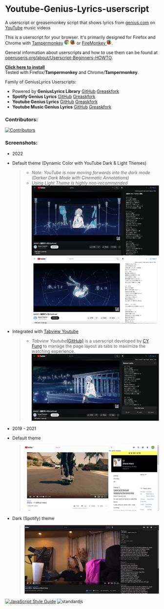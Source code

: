 # Youtube-Genius-Lyrics-userscript
A userscript or greasemonkey script that shows lyrics from [genius.com](https://genius.com/) on [YouTube](https://www.youtube.com/) music videos

This is a userscript for your browser. It's primarily designed for Firefox and Chrome with
[Tampermonkey](https://www.tampermonkey.net/) [![Chrome logo](https://raw.githubusercontent.com/OpenUserJS/OpenUserJS.org/master/public/images/ua/chrome16.png)](https://chrome.google.com/webstore/detail/tampermonkey/dhdgffkkebhmkfjojejmpbldmpobfkfo) [![Firefox logo](https://raw.githubusercontent.com/OpenUserJS/OpenUserJS.org/master/public/images/ua/firefox16.png)](https://addons.mozilla.org/en-US/firefox/addon/tampermonkey/)
or
[FireMonkey ![Firefox logo](https://raw.githubusercontent.com/OpenUserJS/OpenUserJS.org/master/public/images/ua/firefox16.png)](https://addons.mozilla.org/en-US/firefox/addon/firemonkey/).

General information about userscripts and how to use them can be found at [openuserjs.org/about/Userscript-Beginners-HOWTO](https://openuserjs.org/about/Userscript-Beginners-HOWTO).

[**Click here to install**](https://greasyfork.org/scripts/386259-youtube-genius-lyrics/code/Youtube%20Genius%20Lyrics.user.js)  
Tested with Firefox/**Tampermonkey** and Chrome/**Tampermonkey**.

Family of GeniusLyrics Userscripts:
*   Powered by **GeniusLyrics Library** [GitHub](https://github.com/cvzi/genius-lyrics-userscript/) [Greaskfork](https://greasyfork.org/en/scripts/406698-geniuslyrics)
*   **Spotify Genius Lyrics** [GitHub](https://github.com/cvzi/Spotify-Genius-Lyrics-userscript) [Greaskfork](https://greasyfork.org/en/scripts/377439-spotify-genius-lyrics)
*   **Youtube Genius Lyrics** [GitHub](https://github.com/cvzi/Youtube-Genius-Lyrics-userscript) [Greaskfork](https://greasyfork.org/en/scripts/386259-youtube-genius-lyrics)
*   **Youtube Music Genius Lyrics** [GitHub](https://github.com/cvzi/Youtube-Music-Genius-Lyrics-userscript/) [Greaskfork](https://greasyfork.org/en/scripts/406892-youtube-music-genius-lyrics)

### Contributors:
[![Contributors](https://contrib.rocks/image?repo=cvzi/Youtube-Genius-Lyrics-userscript)](https://github.com/cvzi/Youtube-Genius-Lyrics-userscript/graphs/contributors)

### Screenshots:
* 2022
-   Default theme (Dynamic Color with YouTube Dark & Light Themes) 
    > * *Note: YouTube is now moving forwards into the dark mode (Darker Dark Mode with Cinematic Annotations)*
    > * *Using Light Theme is highly non-recommended*
    > ![Screenshot as of 2022](screenshot-2022.png)
    > ![Screenshot as of 2022 (Light)](screenshot-2022-light.png)
-   Integrated with [Tabview Youtube](https://greasyfork.org/en/scripts/428651-tabview-youtube) 
    > * *Tabview Youtube*[(GitHub)](https://github.com/cyfung1031/Tabview-Youtube) is a userscript developed by [CY Fung](https://github.com/cyfung1031) to manage the page layout as tabs to maximize the watching experience.
    > ![Screenshot as of 2022 with TabView Youtube](screenshot-2022-tabview-youtube.png)
* 2019 - 2021
-   Default theme 
    > ![Screenshot of youtube music video with lyrics](screenshot.png)
-   Dark (Spotify) theme
    > ![Screenshot of youtube music video with lyrics (dark)](screenshot-dark(spotify).png)

[![JavaScript Style Guide](https://img.shields.io/badge/code_style-standard-brightgreen.svg)](https://standardjs.com)  ![standardjs](https://github.com/cvzi/Youtube-Genius-Lyrics-userscript/workflows/standardjs/badge.svg)
